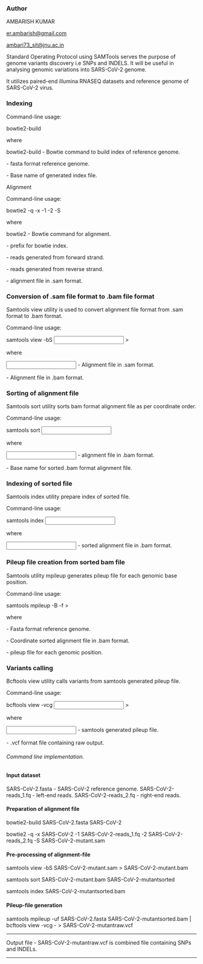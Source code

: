 ### Author

AMBARISH KUMAR

er.ambarish@gmail.com

ambari73_sit@jnu.ac.in



Standard Operating Protocol using SAMTools serves the purpose of genome variants discovery i.e SNPs and INDELS. It will be useful in analysing genomic variations into SARS-CoV-2 genome.



It utilizes paired-end illumina RNASEQ datasets and reference genome of SARS-CoV-2 virus.



### Indexing 

Command-line usage:

bowtie2-build <reference genome> <index base name>

where

bowtie2-build - Bowtie command to build index of reference genome.

<reference genome> - fasta format reference genome.

<index base name> - Base name of generated index file.

Alignment 

Command-line usage:

bowtie2 -q -x <index> -1 <left read> -2 <right read> -S <alignment file>

where

bowtie2 - Bowtie command for alignment.

<index> - prefix for bowtie index.

<left read> - reads generated from forward strand.

<right read> - reads generated from reverse strand.

<alignment file> - alignment file in .sam format.

### Conversion of .sam file format to .bam file format

Samtools view utility is used to convert alignment file format from .sam format to .bam format.

Command-line usage:

samtools view -bS <input file> > <output file>

where

<input file> - Alignment file in .sam format.

<output file> - Alignment file in .bam format.

### Sorting of alignment file

Samtools sort utility sorts bam format alignment file as per coordinate order.

Command-line usage:

samtools sort <input file> <base name>

where

<input file> - alignment file in .bam format.

<base name> - Base name for sorted .bam format alignment file.

### Indexing of sorted file

Samtools index utility prepare index of sorted file.

Command-line usage:

samtools index <input file>

where

<input file> - sorted alignment file in .bam format.

### Pileup file creation from sorted bam file

Samtools utility mpileup generates pileup file for each genomic base position. 

Command-line usage:

samtools mpileup -B -f <reference genome> <sorted bam file> > <pileup file>

where

<reference genome> - Fasta format reference genome.

<sorted bam file> - Coordinate sorted alignment file in .bam format.

<pileup file> - pileup file for each genomic position.

### Variants calling

Bcftools view utility calls variants from samtools generated pileup file.

Command-line usage:

bcftools view -vcg <input file> > <vcf output>

where

<input file> - samtools generated pileup file.

<vcf output> - .vcf format file containing raw output.


###### Command line implementation.


#### Input dataset

SARS-CoV-2.fasta - SARS-CoV-2 reference genome.
SARS-CoV-2-reads_1.fq - left-end reads.
SARS-CoV-2-reads_2.fq - right-end reads.
 
#### Preparation of alignment file

bowtie2-build SARS-CoV-2.fasta SARS-CoV-2

bowtie2 -q -x SARS-CoV-2 -1 SARS-CoV-2-reads_1.fq -2 SARS-CoV-2-reads_2.fq -S SARS-CoV-2-mutant.sam

#### Pre-processing of alignment-file

samtools view -bS SARS-CoV-2-mutant.sam > SARS-CoV-2-mutant.bam

samtools sort SARS-CoV-2-mutant.bam SARS-CoV-2-mutantsorted

samtools index SARS-CoV-2-mutantsorted.bam

#### Pileup-file generation

samtools mpileup -uf SARS-CoV-2.fasta SARS-CoV-2-mutantsorted.bam | bcftools view -vcg - > SARS-CoV-2-mutantraw.vcf

----------------------------------------------------------------------------------------------------------------------------------------

Output file - SARS-CoV-2-mutantraw.vcf is combined file containing SNPs and INDELs.

----------------------------------------------------------------------------------------------------------------------------------------
